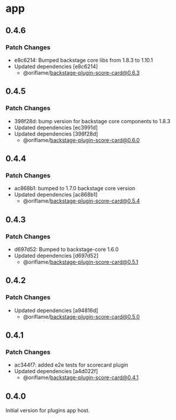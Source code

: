 # app

## 0.4.6

### Patch Changes

- e8c6214: Bumped backstage core libs from 1.8.3 to 1.10.1
- Updated dependencies [e8c6214]
  - @oriflame/backstage-plugin-score-card@0.6.3

## 0.4.5

### Patch Changes

- 398f28d: bump version for backstage core components to 1.8.3
- Updated dependencies [ec3991d]
- Updated dependencies [398f28d]
  - @oriflame/backstage-plugin-score-card@0.6.0

## 0.4.4

### Patch Changes

- ac868b1: bumped to 1.7.0 backstage core version
- Updated dependencies [ac868b1]
  - @oriflame/backstage-plugin-score-card@0.5.4

## 0.4.3

### Patch Changes

- d697d52: Bumped to backstage-core 1.6.0
- Updated dependencies [d697d52]
  - @oriflame/backstage-plugin-score-card@0.5.1

## 0.4.2

### Patch Changes

- Updated dependencies [a94816d]
  - @oriflame/backstage-plugin-score-card@0.5.0

## 0.4.1

### Patch Changes

- ac344f7: added e2e tests for scorecard plugin
- Updated dependencies [a4d022f]
  - @oriflame/backstage-plugin-score-card@0.4.1

## 0.4.0

Initial version for plugins app host.
